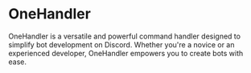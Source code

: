 # OneHandler
OneHandler is a versatile and powerful command handler designed to simplify bot development on Discord. Whether you're a novice or an experienced developer, OneHandler empowers you to create bots with ease.
